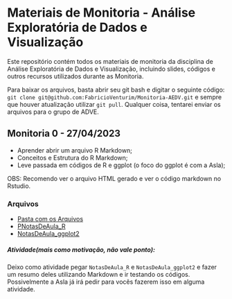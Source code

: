 # Materiais de Monitoria - Análise Exploratória de Dados e Visualização

Este repositório contém todos os materiais de monitoria da disciplina de Análise Exploratória de Dados e Visualização, incluindo slides, códigos e outros recursos utilizados durante as Monitoria.

Para baixar os arquivos, basta abrir seu git bash e digitar o seguinte código: `git clone git@github.com:FabricioVenturim/Monitoria-AEDV.git` e sempre que houver atualização utilizar `git pull`. Qualquer coisa, tentarei enviar os arquivos para o grupo de ADVE.

## Monitoria 0 - 27/04/2023

- Aprender abrir um arquivo R Markdown;
- Conceitos e Estrutura do R Markdown;
- Leve passada em códigos de R e ggplot (o foco do ggplot é com a Asla);

OBS: Recomendo ver o arquivo HTML gerado e ver o código markdown no Rstudio.

### Arquivos

- [Pasta com os Arquivos](https://github.com/FabricioVenturim/Monitoria-AEDV/tree/main/Monitoria%200%20-%20markdown)
- [PNotasDeAula_R](https://ss.cursos.fgv.br/d2l/le/content/137377/viewContent/1801445/View)
- [NotasDeAula_ggplot2](https://ss.cursos.fgv.br/d2l/le/content/137377/viewContent/1801447/View)

##### Atividade(mais como motivação, não vale ponto): 

Deixo como atividade pegar `NotasDeAula_R` e `NotasDeAula_ggplot2` e fazer um resumo deles utilizando Markdown e ir testando os códigos. Possivelmente a Asla já irá pedir para vocês fazerem isso em alguma atividade.


